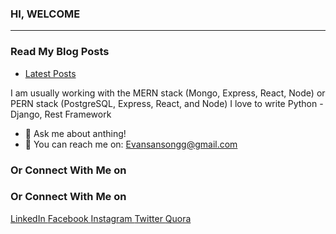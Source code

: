 
<h3>HI, WELCOME</h3>
<hr>
<h3>
    Read My Blog Posts 
</h3>
<ul style="listStyle:none" >
    <li>
        <a href="https://evansblog.hashnode.dev/" target="_blank">Latest Posts</a>
    </li>
</ul>


I am usually working with the MERN stack (Mongo, Express, React, Node) or PERN stack (PostgreSQL, Express, React, and Node)
I love to write Python - Django, Rest Framework

- 💬 Ask me about anthing! 
- 📧 You can reach me on: Evansansongg@gmail.com

<h3>
    Or Connect With Me on 
</h3>


 <p align='left' dir='auto'>
 <h3>
    Or Connect With Me on 
</h3>

 <a href="https://www.linkedin.com/in/evansprofile/">
   LinkedIn
 <a href="https://web.facebook.com/evansodeneho.ansong/">
   Facebook
 </a>
 <a href="https://www.instagram.com/loveyours.164/">
    Instagram
 </a>
 <a href="https://twitter.com/evansansongg">Twitter
 </a>
 <a href="https://www.quora.com/profile/Evans-Ansong">Quora
 </a>
</p>